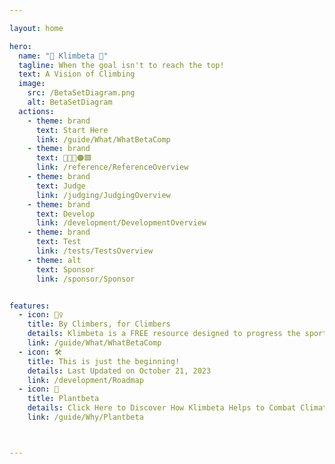 ```yaml
---

layout: home

hero:
  name: "🔷 Klimbeta 🔷"
  tagline: When the goal isn't to reach the top! 
  text: A Vision of Climbing
  image:
    src: /BetaSetDiagram.png
    alt: BetaSetDiagram
  actions:
    - theme: brand
      text: Start Here
      link: /guide/What/WhatBetaComp
    - theme: brand
      text: 🔷🔺💜🟠🟩
      link: /reference/ReferenceOverview
    - theme: brand
      text: Judge
      link: /judging/JudgingOverview    
    - theme: brand
      text: Develop
      link: /development/DevelopmentOverview
    - theme: brand
      text: Test
      link: /tests/TestsOverview
    - theme: alt
      text: Sponsor
      link: /sponsor/Sponsor


features:
  - icon: 🧗‍♀️
    title: By Climbers, for Climbers
    details: Klimbeta is a FREE resource designed to progress the sport of climbing towards an Art instead of just sport.
    link: /guide/What/WhatBetaComp  
  - icon: 🛠️
    title: This is just the beginning!
    details: Last Updated on October 21, 2023
    link: /development/Roadmap
  - icon: 🌲
    title: Plantbeta
    details: Click Here to Discover How Klimbeta Helps to Combat Climate Change by Training Tree Planters.
    link: /guide/Why/Plantbeta 



---
```


